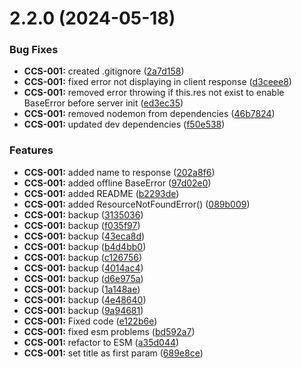 # 2.2.0 (2024-05-18)


### Bug Fixes

* **CCS-001:** created .gitignore ([2a7d158](https://gitlab.com/CyberT33N/errormanager/commit/2a7d158616199101bb1b7d8f359530f0150395d9))
* **CCS-001:** fixed error not displaying in client response ([d3ceee8](https://gitlab.com/CyberT33N/errormanager/commit/d3ceee878aeef38eaf37ff6054f1e845a65e80a6))
* **CCS-001:** removed error throwing if this.res not exist to enable BaseError before server init ([ed3ec35](https://gitlab.com/CyberT33N/errormanager/commit/ed3ec358da8161b298d716d9612967bc0b018adf))
* **CCS-001:** removed nodemon from dependencies ([46b7824](https://gitlab.com/CyberT33N/errormanager/commit/46b78240b0610488390f6f45d40cb755380cb004))
* **CCS-001:** updated dev dependencies ([f50e538](https://gitlab.com/CyberT33N/errormanager/commit/f50e538e6281bce789882010211037b9542187ab))


### Features

* **CCS-001:** added name to response ([202a8f6](https://gitlab.com/CyberT33N/errormanager/commit/202a8f61d60739e4c2a8c5d881695c83c38168b2))
* **CCS-001:** added offline BaseError ([97d02e0](https://gitlab.com/CyberT33N/errormanager/commit/97d02e0e2df25b96d64f6c04e9cf1ce366d202ff))
* **CCS-001:** added README ([b2293de](https://gitlab.com/CyberT33N/errormanager/commit/b2293de18dc9613b3622bff9ed77819a56621095))
* **CCS-001:** added ResourceNotFoundError() ([089b009](https://gitlab.com/CyberT33N/errormanager/commit/089b009e34cfca9f0cd3111f4eda740ec058a557))
* **CCS-001:** backup ([3135036](https://gitlab.com/CyberT33N/errormanager/commit/3135036174a79312c3ed5b43f8d537052783e093))
* **CCS-001:** backup ([f035f97](https://gitlab.com/CyberT33N/errormanager/commit/f035f970c696b4a45af7b40fa4e08e30b4243bf0))
* **CCS-001:** backup ([43eca8d](https://gitlab.com/CyberT33N/errormanager/commit/43eca8df38bc2bb0e30e01319e8b1e198ee2e339))
* **CCS-001:** backup ([b4d4bb0](https://gitlab.com/CyberT33N/errormanager/commit/b4d4bb0ee3fa4f9b5d58ce056915a8dbfb0aaf22))
* **CCS-001:** backup ([c126756](https://gitlab.com/CyberT33N/errormanager/commit/c126756788a741ccf6ec0fbf1d625f3945feeef9))
* **CCS-001:** backup ([4014ac4](https://gitlab.com/CyberT33N/errormanager/commit/4014ac4d65a08963b327d899aceca30a2e69c68e))
* **CCS-001:** backup ([d6e975a](https://gitlab.com/CyberT33N/errormanager/commit/d6e975a2b9edb16f465f2a5a7adaa09c1f897f09))
* **CCS-001:** backup ([1a148ae](https://gitlab.com/CyberT33N/errormanager/commit/1a148ae429c57dbeb064194066f231282ce71667))
* **CCS-001:** backup ([4e48640](https://gitlab.com/CyberT33N/errormanager/commit/4e4864012a5a9426d1f6e9c88883a0f30940ab9d))
* **CCS-001:** backup ([9a94681](https://gitlab.com/CyberT33N/errormanager/commit/9a94681a14826767d1398817378750a454e0171e))
* **CCS-001:** Fixed code ([e122b6e](https://gitlab.com/CyberT33N/errormanager/commit/e122b6e16f52b4f7681255f4743f95ee1ab92acf))
* **CCS-001:** fixed esm problems ([bd592a7](https://gitlab.com/CyberT33N/errormanager/commit/bd592a752b78776310194edfd5d01c090ed43f08))
* **CCS-001:** refactor to ESM ([a35d044](https://gitlab.com/CyberT33N/errormanager/commit/a35d0446d69147d58c28f7f993525fdb0871b243))
* **CCS-001:** set title as first param ([689e8ce](https://gitlab.com/CyberT33N/errormanager/commit/689e8ceb4fccc57383c7bdbec0fdea6b67ab8886))



